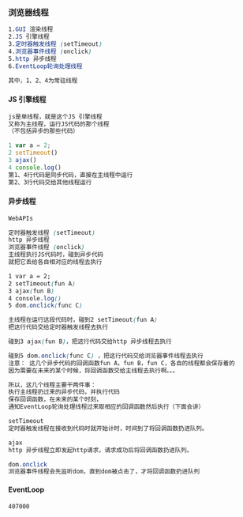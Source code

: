 ### 浏览器线程

```css
1.GUI 渲染线程
2.JS 引擎线程
3.定时器触发线程 (setTimeout)
4.浏览器事件线程 (onclick)
5.http 异步线程
6.EventLoop轮询处理线程

其中，1、2、4为常驻线程
```

#### JS 引擎线程

```css
js是单线程，就是这个JS 引擎线程
又称为主线程，运行JS代码的那个线程
（不包括异步的那些代码）
```

```js
1 var a = 2;
2 setTimeout()
3 ajax()
4 console.log()
第1、4行代码是同步代码，直接在主线程中运行
第2、3行代码交给其他线程运行
```

#### 异步线程

```css
WebAPIs
```

```css
定时器触发线程 (setTimeout)
http 异步线程
浏览器事件线程 (onclick)
主线程执行JS代码时，碰到异步代码
就把它丢给各自相对应的线程去执行
```

```css
1 var a = 2;
2 setTimeout(fun A)
3 ajax(fun B)
4 console.log()
5 dom.onclick(func C)
```

```css
主线程在运行这段代码时，碰到2 setTimeout(fun A)
把这行代码交给定时器触发线程去执行

碰到3 ajax(fun B)，把这行代码交给http 异步线程去执行

碰到5 dom.onclick(func C) ，把这行代码交给浏览器事件线程去执行
注意： 这几个异步代码的回调函数fun A，fun B，fun C，各自的线程都会保存着的
因为需要在未来的某个时候，将回调函数交给主线程去执行啊。。。

所以，这几个线程主要干两件事：
执行主线程扔过来的异步代码，并执行代码
保存回调函数，在未来的某个时刻，
通知EventLoop轮询处理线程过来取相应的回调函数然后执行（下面会讲）
```

```css
setTimeout
定时器触发线程在接收到代码时就开始计时，时间到了将回调函数扔进队列。

ajax
http 异步线程立即发起http请求，请求成功后将回调函数扔进队列。

dom.onclick
浏览器事件线程会先监听dom，直到dom被点击了，才将回调函数扔进队列
```

#### EventLoop

```css
407000
```

